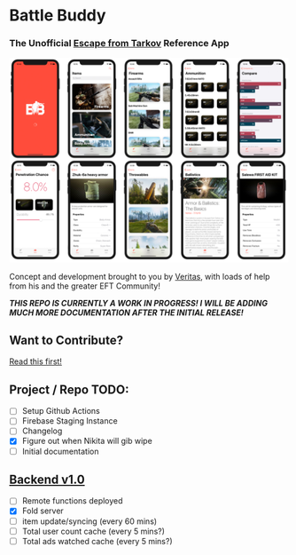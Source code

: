 #  Battle Buddy
### The Unofficial [Escape from Tarkov](http://www.escapefromtarkov.com) Reference App

![App Preview](Screenshots/app_preview.jpg "App Preview")

Concept and development brought to you by [Veritas](http://www.twitch.tv/veritas), with loads of help from his and the greater EFT Community!

***THIS REPO IS CURRENTLY A WORK IN PROGRESS! I WILL BE ADDING MUCH MORE DOCUMENTATION AFTER THE INITIAL RELEASE!***

## Want to Contribute?

[Read this first!](contributing.md)

## Project / Repo TODO:

- [ ] Setup Github Actions
- [ ] Firebase Staging Instance
- [ ] Changelog
- [x] Figure out when Nikita will gib wipe
- [ ] Initial documentation

## <u>Backend v1.0</u>

- [ ] Remote functions deployed
- [x] Fold server
- [ ] item update/syncing (every 60 mins)
- [ ] Total user count cache (every 5 mins?)
- [ ] Total ads watched cache (every 5 mins?)
